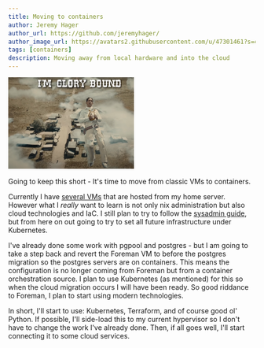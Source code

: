 ```yaml
---
title: Moving to containers
author: Jeremy Hager
author_url: https://github.com/jeremyhager/
author_image_url: https://avatars2.githubusercontent.com/u/47301461?s=460&u=05e044dcce4be18b670f9e2c9bda99c511cd4009&v=4
tags: [containers]
description: Moving away from local hardware and into the cloud
---
```


<img src="/img/im-glory-bound.png" width="256"/>

Going to keep this short - It's time to move from classic VMs to containers.

<!--truncate-->

Currently I have [several VMs](/docs/) that are hosted from my home server. However what I *really* want to learn is not only nix administration but also cloud technologies and IaC. I still plan to try to follow the [sysadmin guide](/docs/nixadmin-guide), but from here on out going to try to set all future infrastructure under Kubernetes.

I've already done some work with pgpool and postgres - but I am going to take a step back and revert the Foreman VM to before the postgres migration so the postgres servers are on containers. This means the configuration is no longer coming from Foreman but from a container orchestration source. I plan to use Kubernetes (as mentioned) for this so when the cloud migration occurs I will have been ready. So good riddance to Foreman, I plan to start using modern technologies.

In short, I'll start to use: Kubernetes, Terraform, and of course good ol' Python. If possible, I'll side-load this to my current hypervisor so I don't have to change the work I've already done. Then, if all goes well, I'll start connecting it to some cloud services.